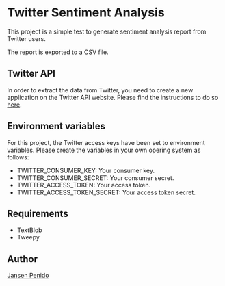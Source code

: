 # Twitter Sentiment Analysis
This project is a simple test to generate sentiment analysis report from Twitter users.

The report is exported to a CSV file.

## Twitter API
In order to extract the data from Twitter, you need to create a new application on the Twitter API website. Please find the instructions to do so [here](https://dev.twitter.com/oauth/overview/application-owner-access-tokens).

## Environment variables
For this project, the Twitter access keys have been set to environment variables. Please create the variables in your own opering system as follows:

* TWITTER_CONSUMER_KEY: Your consumer key.
* TWITTER_CONSUMER_SECRET: Your consumer secret.
* TWITTER_ACCESS_TOKEN: Your access token.
* TWITTER_ACCESS_TOKEN_SECRET: Your access token secret.

## Requirements
* TextBlob
* Tweepy

## Author
[Jansen Penido](https://about.me/jansen.penido)
